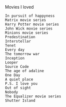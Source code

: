 Movies I loved

    In pursuit of happyness
    Matrix movie series
    Harry Potter movie series
    John Wick movie series 
    Minions movie series
    Predestination
    Interstellar
    Tenet
    Every day
    The tomorrow war
    Inception
    Looper
    Source Code
    The age of adaline
    One Day
    A quiet place
    P.S. I love you
    Out of sight 
    Nobody
    The Equalizer movie series 
    Shutter Island 
